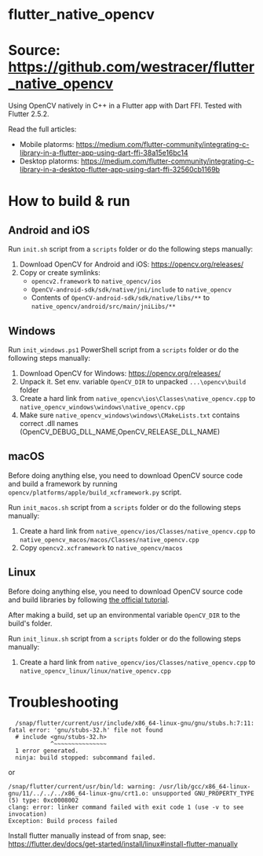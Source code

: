 # flutter_native_opencv
# Source: https://github.com/westracer/flutter_native_opencv

Using OpenCV natively in C++ in a Flutter app with Dart FFI. Tested with Flutter 2.5.2.

Read the full articles:

- Mobile platorms: https://medium.com/flutter-community/integrating-c-library-in-a-flutter-app-using-dart-ffi-38a15e16bc14
- Desktop platorms: https://medium.com/flutter-community/integrating-c-library-in-a-desktop-flutter-app-using-dart-ffi-32560cb1169b

# How to build & run

## Android and iOS

Run `init.sh` script from a `scripts` folder or do the following steps manually:

1. Download OpenCV for Android and iOS: https://opencv.org/releases/
2. Copy or create symlinks:
   - `opencv2.framework` to `native_opencv/ios`
   - `OpenCV-android-sdk/sdk/native/jni/include` to `native_opencv`
   - Contents of `OpenCV-android-sdk/sdk/native/libs/**` to `native_opencv/android/src/main/jniLibs/**`

## Windows

Run `init_windows.ps1` PowerShell script from a `scripts` folder or do the following steps manually:

1. Download OpenCV for Windows: https://opencv.org/releases/
2. Unpack it. Set env. variable `OpenCV_DIR` to unpacked `...\opencv\build` folder
3. Create a hard link from `native_opencv\ios\Classes\native_opencv.cpp` to `native_opencv_windows\windows\native_opencv.cpp`
4. Make sure `native_opencv_windows\windows\CMakeLists.txt` contains correct .dll names (OpenCV_DEBUG_DLL_NAME,OpenCV_RELEASE_DLL_NAME)

## macOS

Before doing anything else, you need to download OpenCV source code and 
build a framework by running `opencv/platforms/apple/build_xcframework.py` script.

Run `init_macos.sh` script from a `scripts` folder or do the following steps manually:

1. Create a hard link from `native_opencv/ios/Classes/native_opencv.cpp` to `native_opencv_macos/macos/Classes/native_opencv.cpp`
2. Copy `opencv2.xcframework` to `native_opencv/macos`

## Linux

Before doing anything else, you need to download OpenCV source code and
build libraries by following [the official tutorial](https://docs.opencv.org/master/d7/d9f/tutorial_linux_install.html).

After making a build, set up an environmental variable `OpenCV_DIR` to the build's folder.

Run `init_linux.sh` script from a `scripts` folder or do the following steps manually:

1. Create a hard link from `native_opencv/ios/Classes/native_opencv.cpp` to `native_opencv_linux/linux/native_opencv.cpp`

# Troubleshooting

```
  /snap/flutter/current/usr/include/x86_64-linux-gnu/gnu/stubs.h:7:11: fatal error: 'gnu/stubs-32.h' file not found
  # include <gnu/stubs-32.h>
            ^~~~~~~~~~~~~~~~
  1 error generated.
  ninja: build stopped: subcommand failed.
```
or
```
/snap/flutter/current/usr/bin/ld: warning: /usr/lib/gcc/x86_64-linux-gnu/11/../../../x86_64-linux-gnu/crt1.o: unsupported GNU_PROPERTY_TYPE (5) type: 0xc0008002
clang: error: linker command failed with exit code 1 (use -v to see invocation)
Exception: Build process failed
```

Install flutter manually instead of from snap, see: https://flutter.dev/docs/get-started/install/linux#install-flutter-manually
